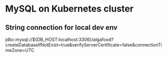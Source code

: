 # MySQL on Kubernetes cluster 

## String connection for local dev env 

jdbc:mysql://${DB_HOST:localhost:3306}/algafood?createDatabaseIfNotExist=true&verifyServerCertificate=false&connectionTimeZone=UTC
